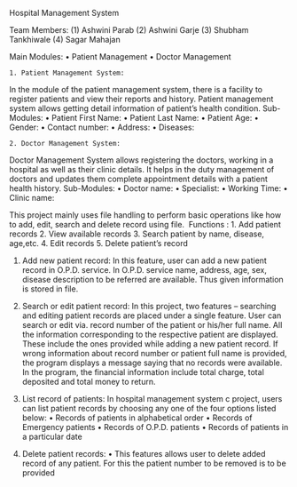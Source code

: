Hospital Management System

Team Members:
    (1) Ashwini Parab
    (2) Ashwini Garje
    (3) Shubham Tankhiwale
    (4) Sagar Mahajan

Main Modules:
    • Patient Management
    • Doctor Management

    1. Patient Management System:
In the module of the patient management system, there is a facility to register patients and view their reports and history. Patient management system allows getting detail information of patient’s health condition.
Sub-Modules:
    • Patient First Name:
    • Patient Last Name:
    • Patient Age:
    • Gender:
    • Contact number:
    • Address:
    • Diseases:

    2. Doctor Management System:
Doctor Management System allows registering the doctors, working in a hospital as well as their clinic details. It helps in the duty management of doctors and updates them complete appointment details with a patient health history.
Sub-Modules:
    • Doctor name:
    • Specialist:
    • Working Time:
    • Clinic name:

This project mainly uses file handling to perform basic operations like how to add, edit, search and delete record using file. 
Functions :
    1. Add patient records
    2. View available records
    3. Search patient by name, disease, age,etc.
    4. Edit records
    5. Delete patient’s record

1. Add new patient record:
In this feature, user can add a new patient record in O.P.D. service. In O.P.D. service name, address, age, sex, disease description to be referred are available. Thus given information is stored in file. 
2. Search or edit patient record:
In this project, two features – searching and editing patient records are placed under a single feature. User can search or edit via. record number of the patient or his/her full name.
All the information corresponding to the respective patient are displayed. These include the ones provided while adding a new patient record. If wrong information about record number or patient full name is provided, the program displays a message saying that no records were available.
In the program, the financial information include total charge, total deposited and total money to return.

3. List record of patients:
In hospital management system c project, users can list patient records by choosing any one of the four options listed below:
    • Records of patients in alphabetical order
    • Records of Emergency patients
    • Records of O.P.D. patients
    • Records of patients in a particular date

4. Delete patient records:
    • This features allows user to delete added record of any patient. For this the patient number to be removed is to be provided



